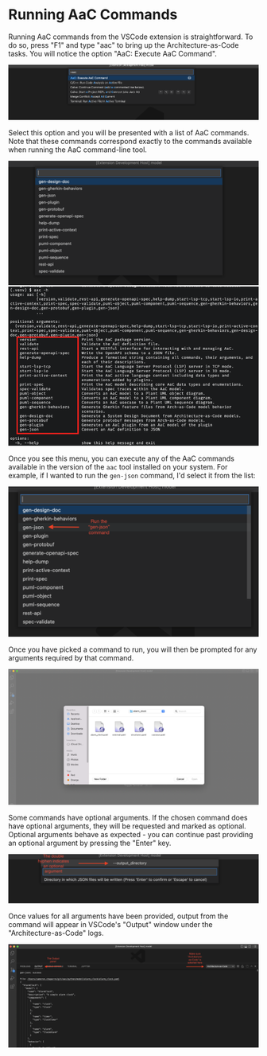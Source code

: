 # Running AaC Commands

Running AaC commands from the VSCode extension is straightforward. To do so,
press "F1" and type "aac" to bring up the Architecture-as-Code tasks. You will
notice the option "AaC: Execute AaC Command".

![Access the "Execute AaC Command" task in VSCode](../../images/vscode_extension/execute-aac-command.png)

Select this option and you will be presented with a list of AaC commands. Note
that these commands correspond exactly to the commands available when running
the AaC command-line tool.

![AaC command list as viewed from VSCode](../../images/vscode_extension/aac-commands-vscode.png)
![AaC command list as viewed from the CLI](../../images/vscode_extension/aac-commands-cli.png)

Once you see this menu, you can execute any of the AaC commands available in the
version of the `aac` tool installed on your system. For example, if I wanted to
run the `gen-json` command, I'd select it from the list:

![VSCode Output panel with command selection](../../images/vscode_extension/example-command-selection.png)

Once you have picked a command to run, you will then be prompted for any
arguments required by that command.

![An example of a required command argument](../../images/vscode_extension/example-required-command-argument.png)

Some commands have optional arguments. If the chosen command does have optional
arguments, they will be requested and marked as optional. Optional arguments
behave as expected - you can continue past providing an optional argument by
pressing the "Enter" key.

![An example of an optional command argument](../../images/vscode_extension/example-optional-command-argument.png)

Once values for all arguments have been provided, output from the command will
appear in VSCode's "Output" window under the "Architecture-as-Code" logs.

![VSCode Output panel with command output](../../images/vscode_extension/example-command-output.png)

